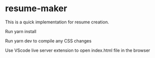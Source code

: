# resume-maker

This is a quick implementation for resume creation.

Run yarn install

Run yarn dev to compile any CSS changes

Use VScode live server extension to open index.html file in the browser

